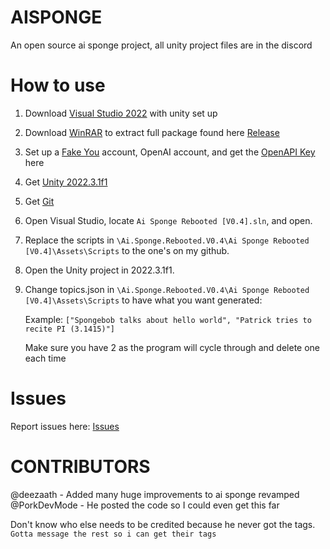 # AISPONGE
An open source ai sponge project, all unity project files are in the discord

# How to use
1) Download [Visual Studio 2022](https://visualstudio.microsoft.com/thank-you-downloading-visual-studio/?sku=Community&channel=Release&version=VS2022&source=VSLandingPage&cid=2030&passive=false) with unity set up
2) Download [WinRAR](https://www.rarlab.com/download.htm) to extract full package found here [Release](https://github.com/PorkDevMode/AiSponge/releases/tag/v0.4)
3) Set up a [Fake You](https://fakeyou.com) account, OpenAI account, and get the [OpenAPI Key](https://platform.openai.com/api-keys) here
4) Get [Unity 2022.3.1f1](https://download.unity3d.com/download_unity/f18e0c1b5784/Windows64EditorInstaller/UnitySetup64-2022.3.1f1.exe)
5) Get [Git](https://git-scm.com/download/win)
6) Open Visual Studio, locate `Ai Sponge Rebooted [V0.4].sln`, and open.
7) Replace the scripts in `\Ai.Sponge.Rebooted.V0.4\Ai Sponge Rebooted [V0.4]\Assets\Scripts` to the one's on my github. 
8) Open the Unity project in 2022.3.1f1.
9) Change topics.json in `\Ai.Sponge.Rebooted.V0.4\Ai Sponge Rebooted [V0.4]\Assets\Scripts` to have what you want generated:
   
   Example: `["Spongebob talks about hello world", "Patrick tries to recite PI (3.1415)"]`
   
   Make sure you have 2 as the program will cycle through and delete one each time

# Issues
Report issues here: [Issues](https://github.com/Gurrman375/AiSponge-USABLE-/issues)

# CONTRIBUTORS
@deezaath - Added many huge improvements to ai sponge revamped
@PorkDevMode - He posted the code so I could even get this far

Don't know who else needs to be credited because he never got the tags.
`Gotta message the rest so i can get their tags`

